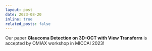 ```yaml
---
layout: post
date: 2023-08-20
inline: true
related_posts: false
---
```


Our paper **Glaucoma Detection on 3D-OCT with View Transform** is accepted by OMIAX workshop in MICCAI 2023!
